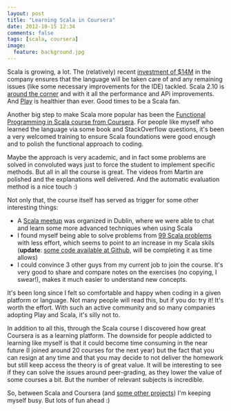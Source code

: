 ```yaml
---
layout: post
title: "Learning Scala in Coursera"
date: 2012-10-15 12:34
comments: false
tags: [scala, coursera]
image:
  feature: background.jpg
---
```

Scala is growing, a lot. The (relatively) recent [investment of $14M](http://blog.typesafe.com/typesafe-announces-14m-series-b-financing) in the company ensures that the language will be taken care of and any remaining issues (like some necessary improvements for the IDE) tackled. Scala 2.10 is [around the corner](http://www.scala-lang.org/node/12797) and with it all the performance and APi improvements. And [Play](http://www.playframework.org/) is healthier than ever. Good times to be a Scala fan.

<!-- more -->

Another big step to make Scala more popular has been the [Functional Programming in Scala course from Coursera](https://class.coursera.org/progfun-2012-001/class/index). For people like myself who  learned the language via some book and StackOverflow questions, it's been a very welcomed training to ensure Scala foundations were good enough and to polish the functional approach to coding.

Maybe the approach is very academic, and in fact some problems are solved in convoluted ways just to force the student to implement specific methods. But all in all the course is great. The videos from Martin are polished and the explanations well delivered. And the automatic evaluation method is a nice touch :)

Not only that, the course itself has served as trigger for some other interesting things:

* A [Scala meetup](http://www.meetup.com/Dublin-Scala-users-group/events/80995152/) was organized in Dublin, where we were able to chat and learn some more advanced techniques when using Scala
* I found myself being able to solve problems from [99 Scala problems](http://aperiodic.net/phil/scala/s-99/) with less effort, which seems to point to an increase in my Scala skils (**update**: [some code available at Github](https://github.com/pvillega/scala99problems), will be completing it as time allows)
* I could convince 3 other guys from my current job to join the course. It's very good to share and compare notes on the exercises (no copying, I swear!), makes it much easier to understand new concepts.

It's been long since I felt so comfortable and happy when coding in a given platform or language. Not many people will read this, but if you do: try it! It's worth the effort. With such an active community and so many companies adopting Play and Scala, it's silly not to.

In addition to all this, through the Scala course I discovered how great Coursera is as a learning platform. The downside for people addicted to learning like myself is that it could become time consuming in the near future (I joined around 20 courses for the next year) but the fact that you can resign at any time and that you may decide to not deliver the homework but still keep access the theory is of great value. It will be interesting to see if they can solve the issues around peer-grading, as they lower the value of some courses a bit. But the number of relevant subjects is incredible. 

So, between Scala and Coursera (and [some other projects](https://github.com/play-modules/modules.playframework.org)) I'm keeping myself busy. But lots of fun ahead :)
